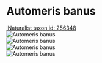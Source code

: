 
Automeris banus
===============
  
[iNaturalist taxon id: 256348](https://www.inaturalist.org/taxa/256348)  
![Automeris banus](https://inaturalist-open-data.s3.amazonaws.com/photos/249706464/medium.jpg)  
![Automeris banus](https://inaturalist-open-data.s3.amazonaws.com/photos/249706478/medium.jpg)  
![Automeris banus](https://inaturalist-open-data.s3.amazonaws.com/photos/249706464/medium.jpg)  
![Automeris banus](https://inaturalist-open-data.s3.amazonaws.com/photos/249706478/medium.jpg)